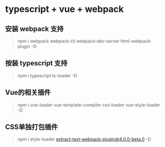 # typescript + vue + webpack

## 安装 webpack 支持

> npm i webpack webpack-cli webpack-dev-server html-webpack-plugin -D

## 按装 typescript 支持

> npm i typescript ts-loader -D

## Vue的相关插件

> npm i vue-loader vue-template-compiler css-loader vue-style-loader -D

## CSS单独打包插件

> npm i style-loader extract-text-webpack-plugin@4.0.0-beta.0  -D


